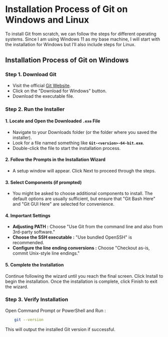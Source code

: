 # Installation Process of Git on Windows and Linux
To install Git from scratch, we can follow the steps for different operating systems. Since I am using Windows 11 as my base machine, I will start with the installation for Windows but I’ll also include steps for Linux.
## Installation Process of Git on Windows
### Step 1. Download Git
- Visit the official [Git Website](#https://git-scm.com).
- Click on the "Download for Windows" button.
- Download the executable file.
### Step 2. Run the Installer
#### 1. Locate and Open the Downloaded **`.exe`** File
- Navigate to your Downloads folder (or the folder where you saved the installer).
- Look for a file named something like **`Git-<version>-64-bit.exe`**.
- Double-click the file to start the installation process.
#### 2. Follow the Prompts in the Installation Wizard
- A setup window will appear. Click Next to proceed through the steps.
#### 3. Select Components (if prompted)
- You might be asked to choose additional components to install. The default options are usually sufficient, but ensure that "Git Bash Here" and "Git GUI Here" are selected for convenience.
#### 4. Important Settings
- **Adjusting PATH :** Choose "Use Git from the command line and also from 3rd-party software."
- **Choose the SSH executable :** "Use bundled OpenSSH" is recommended.
- **Configure the line ending conversions :** Choose "Checkout as-is, commit Unix-style line endings."
#### 5. Complete the Installation
Continue following the wizard until you reach the final screen. Click Install to begin the installation.
Once the installation is complete, click Finish to exit the wizard.
### Step 3. Verify Installation
Open Command Prompt or PowerShell and Run :
```bash
    git --version
```
This will output the installed Git version if successful.